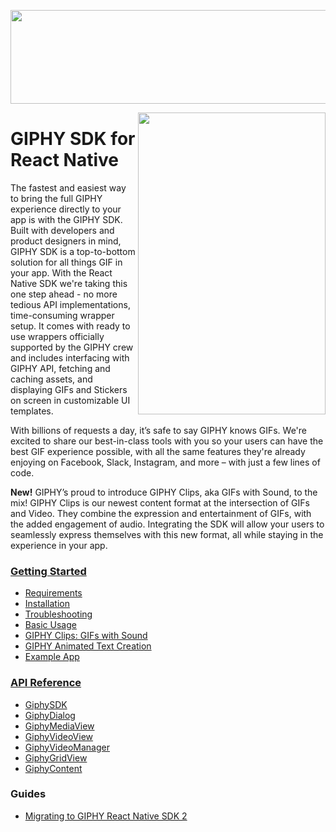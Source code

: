 <p align="center">
<img width="750" height="150" src="https://github.com/Giphy/giphy-react-native-sdk/blob/main/docs/assets/sdk_logo.gif">
</p>

<img align="right" width="300" height="483" src="https://github.com/Giphy/giphy-react-native-sdk/blob/main/docs/assets/example_app.gif">

# GIPHY SDK for React Native

The fastest and easiest way to bring the full GIPHY experience directly to your app is with the GIPHY SDK. Built with
developers and product designers in mind, GIPHY SDK is a top-to-bottom solution for all things GIF in your app. With the
React Native SDK we're taking this one step ahead - no more tedious API implementations, time-consuming wrapper setup.
It comes with ready to use wrappers officially supported by the GIPHY crew and includes interfacing with GIPHY API,
fetching and caching assets, and displaying GIFs and Stickers on screen in customizable UI templates.

With billions of requests a day, it’s safe to say GIPHY knows GIFs. We're excited to share our best-in-class tools with
you so your users can have the best GIF experience possible, with all the same features they're already enjoying on
Facebook, Slack, Instagram, and more – with just a few lines of code.

**New!**  GIPHY’s proud to introduce GIPHY Clips, aka GIFs with Sound, to the mix!  GIPHY Clips is our newest content
format
at the intersection of GIFs and Video. They combine the expression and entertainment of GIFs, with the added engagement
of audio. Integrating the SDK will allow your users to seamlessly express themselves with this new format, all while
staying in the experience in your app.

### [Getting Started](docs/getting-started.md)

- [Requirements](docs/getting-started.md#requirements)
- [Installation](docs/getting-started.md#installation)
- [Troubleshooting](docs/getting-started.md#troubleshooting)
- [Basic Usage](docs/getting-started.md#basic-usage)
- [GIPHY Clips: GIFs with Sound](docs/clips.md)
- [GIPHY Animated Text Creation](docs/animated.md)
- [Example App](https://github.com/Giphy/giphy-react-native-sdk/tree/main/example)

### [API Reference](docs/api.md)

- [GiphySDK](docs/api.md#giphysdk)
- [GiphyDialog](docs/api.md#giphydialog)
- [GiphyMediaView](docs/api.md#giphymediaview)
- [GiphyVideoView](docs/api.md#giphyvideoview)
- [GiphyVideoManager](docs/api.md#giphyvideomanager)
- [GiphyGridView](docs/api.md#giphygridview)
- [GiphyContent](docs/api.md#giphycontent)

### Guides

- [Migrating to GIPHY React Native SDK 2](docs/migrating-to-giphy-react-native-sdk-2.md)
